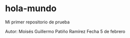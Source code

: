 # hola-mundo
Mi primer repositorio de prueba

Autor: Moisés Guillermo Patiño Ramírez
Fecha 5 de febrero
